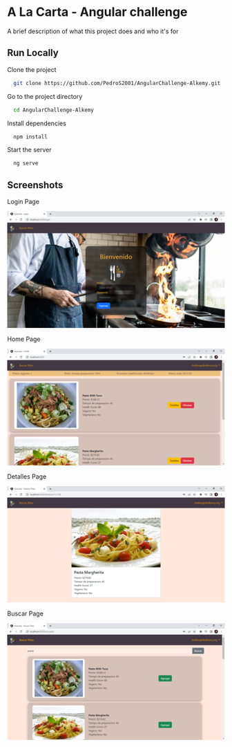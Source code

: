 
# A La Carta - Angular challenge

A brief description of what this project does and who it's for


## Run Locally

Clone the project

```bash
  git clone https://github.com/PedroS2001/AngularChallenge-Alkemy.git
```

Go to the project directory

```bash
  cd AngularChallenge-Alkemy
```

Install dependencies

```bash
  npm install
```

Start the server

```bash
  ng serve
```


## Screenshots

Login Page

![Login page](./readme-img/login-page.png)

Home Page

![Home Page](./readme-img/home-page.png)

Detalles Page

![Detalles page](./readme-img/detalles-page.png)

Buscar Page

![Buscar page](./readme-img/buscar-page.png)

